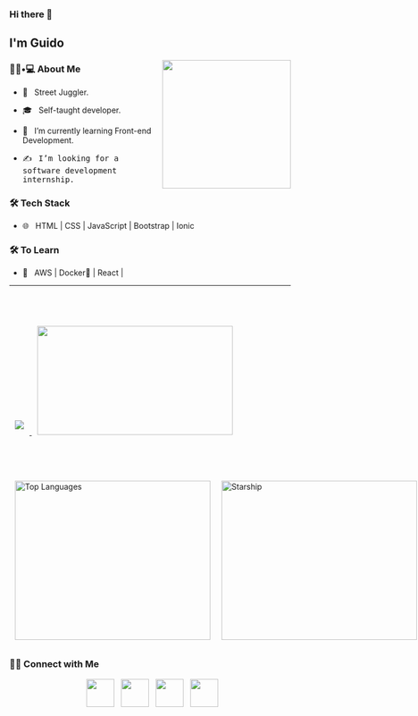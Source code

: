 ### Hi there 👋<h2> I'm Guido</h2>

<img align='right' src="https://github.com/ninjera/ninjera/blob/main/snorlax.gif" width="230" height = "230">

<h3> 👨🏻•💻 About Me </h3>



- 🤔 &nbsp; Street Juggler.

- 🎓 &nbsp; Self-taught developer.

- 🌱 &nbsp; I’m currently learning Front-end Development.

- ✍️ &nbsp; <samp>I’m looking for a software development internship.</samp>



<h3>🛠 Tech Stack</h3>


- 🌐 &nbsp; HTML | CSS | JavaScript | Bootstrap | Ionic

<!--
- 💻 &nbsp; Python | Java | C++ | C | MySQL
- 
- 🛢 &nbsp; MySQL | MongoDB

- 🔧 &nbsp; Git | Markdown | Selenium | Tidyverse

- 🖥 &nbsp; Illustrator| Photoshop | InDesign

-->



<h3>🛠 To Learn</h3>

- 🔧 &nbsp; AWS | Docker🐳 | React |

<hr>



<br/><br/>

<div>
    <a href="https://github.com/ninjera/github-readme-stats" >
        <img src="https://github-readme-stats.vercel.app/api?username=ninjera" style="padding: 10px;" >
    </a>
    <img src="https://github.com/ninjera/ninjera/blob/main/giphy.gif" width="350" height="195" style="padding: 10px;">
</div>

<br/><br/>


<div style="display: flex; justify-content: space-between; align-items: center;">
    <a href="https://github.com/ninjera" style="padding: 10px;">
        <img src="https://github-readme-stats.vercel.app/api/top-langs/?username=ninjera" alt="Top Languages" width="350" height="285">
    </a>
      <img src="https://github.com/ninjera/ninjera/blob/main/starship.gif" alt="Starship" width="350" height="285" style="padding: 10px;">
</div>




<!-- ### coding stats -->
<!--START_SECTION:waka-->

<!--END_SECTION:waka-->

<h3> 🤝🏻 Connect with Me </h3>

<p align="center">
&nbsp; <a href="https://twitter.com/ninjera1" target="_blank" rel="noopener noreferrer"><img src="https://img.icons8.com/plasticine/100/000000/twitter.png" width="50" /></a>  
&nbsp; <a href="https://www.instagram.com/ninjera.dev" target="_blank" rel="noopener noreferrer"><img src="https://img.icons8.com/plasticine/100/000000/instagram-new.png" width="50" /></a>  
&nbsp; <a href="https://www.linkedin.com/in/guidoromerorojas" target="_blank" rel="noopener noreferrer"><img src="https://img.icons8.com/plasticine/100/000000/linkedin.png" width="50" /></a>
&nbsp; <a href="mailto:stupidbydefault@gmail.com" target="_blank" rel="noopener noreferrer"><img src="https://img.icons8.com/plasticine/100/000000/gmail.png"  width="50" /></a>
</p>
